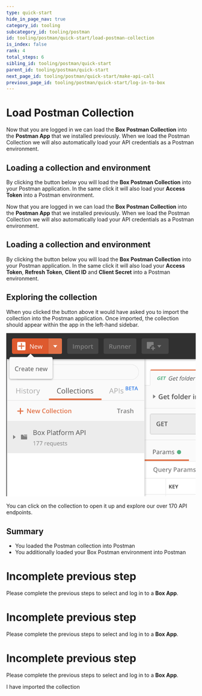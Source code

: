 ```yaml
---
type: quick-start
hide_in_page_nav: true
category_id: tooling
subcategory_id: tooling/postman
id: tooling/postman/quick-start/load-postman-collection
is_index: false
rank: 4
total_steps: 6
sibling_id: tooling/postman/quick-start
parent_id: tooling/postman/quick-start
next_page_id: tooling/postman/quick-start/make-api-call
previous_page_id: tooling/postman/quick-start/log-in-to-box
---
```


<!-- alex disable postman-postwoman -->

# Load Postman Collection

<LoggedIn>

Now that you are logged in we can load the **Box Postman Collection** into the
**Postman App** that we installed previously. When we load the Postman
Collection we will also automatically load your API credentials as a Postman
environment.

## Loading a collection and environment

By clicking the button below you will load the **Box Postman
Collection** into your Postman application. In the same click it will also
load your **Access Token** into a Postman environment.

<Trigger option='postman_collection_downloaded' value='true'>

<Postman id='87493998b8bbe053a8f9' >

</Postman>

</Trigger>

</LoggedIn>

<LoggedIn id='postman_credentials'>

Now that you are logged in we can load the **Box Postman Collection** into the
**Postman App** that we installed previously. When we load the Postman
Collection we will also automatically load your API credentials as a Postman
environment.

## Loading a collection and environment

By clicking the button below you will load the **Box Postman
Collection** into your Postman application. In the same click it will also
load your **Access Token**, **Refresh Token**, **Client ID** and **Client
Secret** into a Postman environment.

<Trigger option='postman_collection_downloaded' value='true'>

<Postman id='87493998b8bbe053a8f9' env='postman_credentials' >

</Postman>

</Trigger>

</LoggedIn>

<Choice option='postman_collection_downloaded' value='true' color='none'>

## Exploring the collection

When you clicked the button above it would have asked you to import the
collection into the Postman application. Once imported, the collection should
appear within the app in the left-hand sidebar.

<ImageFrame border center shadow>

![Box collection in Postman](./collection-in-postman.png)

</ImageFrame>

You can click on the collection to open it up and explore our over 170 API
endpoints.

## Summary

* You loaded the Postman collection into Postman
* You additionally loaded your Box Postman environment into Postman

</Choice>

<Choice option='postman.app_type' value='use_box' color='none'>

<LoggedIn reverse>

<Message danger>

# Incomplete previous step

Please complete the previous steps to select and log in to a **Box App**.

</Message>

</LoggedIn>

</Choice>

<Choice option='postman.app_type' value='use_own' color='none'>

<LoggedIn id='postman_credentials' reverse>

<Message danger>

# Incomplete previous step

Please complete the previous steps to select and log in to a **Box App**.

</Message>

</LoggedIn>

</Choice>

<Choice option='postman.app_type' unset color='none'>

<LoggedIn id='postman_credentials' reverse>

<Message danger>

# Incomplete previous step

Please complete the previous steps to select and log in to a **Box App**.

</Message>

</LoggedIn>

</Choice>

<Observe option='postman_collection_downloaded' value='true'>

<Next>

I have imported the collection

</Next>

</Observe>
